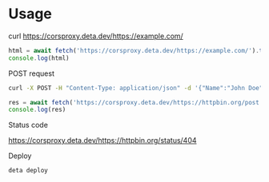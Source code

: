 # Usage

curl https://corsproxy.deta.dev/https://example.com/

```javascript
html = await fetch('https://corsproxy.deta.dev/https://example.com/').then(r=>r.text())
console.log(html)
```


POST request

```bash
curl -X POST -H "Content-Type: application/json" -d '{"Name":"John Doe", "Age":"5"}' https://corsproxy.deta.dev/https://httpbin.org/post
```

```javascript
res = await fetch('https://corsproxy.deta.dev/https://httpbin.org/post', {method: 'POST', body: '{"Name":"John Doe", "Age":"5"}'}).then(r=>r.json())
console.log(res)
```

Status code

https://corsproxy.deta.dev/https://httpbin.org/status/404


Deploy
```bash
deta deploy
```